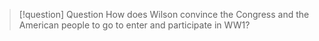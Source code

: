>[!question] Question
>How does Wilson convince the Congress and the American people to go to enter and participate in WW1?

